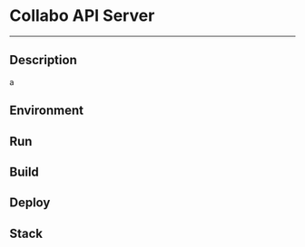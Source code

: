 # Collabo API Server

---

## Description
a

## Environment


## Run


## Build


## Deploy


## Stack


